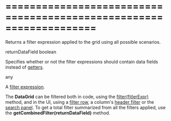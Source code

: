 <!--**
/*-------------------------------------------
    Auto-generated file. Do not modify.
-------------------------------------------

**-->
===================================================================
===================================================================

<!--shortDescription-->
Returns a filter expression applied to the grid using all possible scenarios.
<!--/shortDescription-->

<!--paramName1-->returnDataField<!--/paramName1-->
<!--paramType1-->boolean<!--/paramType1-->
<!--paramDescription1-->
Specifies whether or not the filter expressions should contain data fields instead of <a href="https://js.devexpress.com/Documentation/16_2/Guide/Data_Layer/Data_Layer/#Getters_And_Setters">getters</a>.
<!--/paramDescription1-->

<!--returnType-->any<!--/returnType-->
<!--returnDescription-->
A <a href="/Documentation/16_2/Guide/Data_Layer/Data_Layer/#Reading_Data/Filtering">filter expression</a>.
<!--/returnDescription-->

<!--fullDescription-->
The **DataGrid** can be filtered both in code, using the [filter(fitlerExpr)](/Documentation/ApiReference/UI_Widgets/dxDataGrid/Methods/#filterfilterExpr) method, and in the UI, using a [filter row](/Documentation/ApiReference/UI_Widgets/dxDataGrid/Configuration/filterRow/), a column's [header filter](/Documentation/ApiReference/UI_Widgets/dxDataGrid/Configuration/headerFilter/) or the [search panel](/Documentation/ApiReference/UI_Widgets/dxDataGrid/Configuration/searchPanel/). To get a total filter summarized from all the filters applied, use the **getCombinedFilter(returnDataField)** method. 
<!--/fullDescription-->